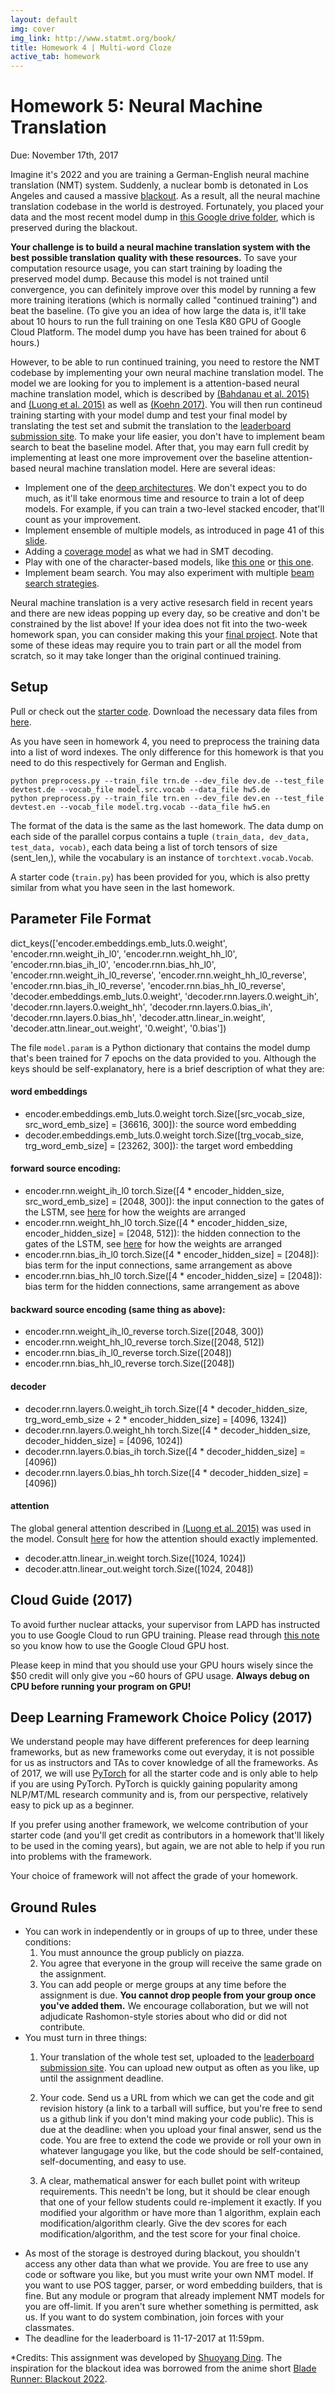 ```yaml
---
layout: default
img: cover
img_link: http://www.statmt.org/book/
title: Homework 4 | Multi-word Cloze
active_tab: homework
---
```


<span class="text-muted">Homework 5:</span> Neural Machine Translation
=============================================================

Due: November 17th, 2017

Imagine it's 2022 and you are training a German-English neural machine translation (NMT) system. Suddenly, a nuclear bomb is detonated in Los Angeles and caused a massive [blackout](https://en.wikipedia.org/wiki/Blade_Runner_Black_Out_2022). As a result, all the neural machine translation codebase in the world is destroyed. Fortunately, you placed your data and the most recent model dump in [this Google drive folder](https://drive.google.com/drive/folders/1FBynY6BiNeRceMqLlvP9jyF27KFt1xh8?usp=sharing), which is preserved during the blackout.

**Your challenge is to build a neural machine translation system with the best possible translation quality with these resources.** To save your computation resource usage, you can start training by loading the preserved model dump. Because this model is not trained until convergence, you can definitely improve over this model by running a few more training iterations (which is normally called "continued training") and beat the baseline. (To give you an idea of how large the data is, it'll take about 10 hours to run the full training on one Tesla K80 GPU of Google Cloud Platform. The model dump you have has been trained for about 6 hours.)

However, to be able to run continued training, you need to restore the NMT codebase by implementing your own neural machine translation model. The model we are looking for you to implement is a attention-based neural machine translation model, which is described by [(Bahdanau et al. 2015)](https://arxiv.org/pdf/1409.0473.pdf) and [(Luong et al. 2015)](https://arxiv.org/pdf/1508.04025.pdf) as well as [(Koehn 2017)](http://mt-class.org/jhu/assets/nmt-book.pdf). You will then run contineud training starting with your model dump and test your final model by translating the test set and submit the translation to the [leaderboard submission site](http://jhumt2017leaderboard.appspot.com). To make your life easier, you don't have to implement beam search to beat the baseline model. After that, you may earn full credit by implementing at least one more improvement over the baseline attention-based neural machine translation model. Here are several ideas:

+ Implement one of the [deep architectures](https://arxiv.org/pdf/1707.07631.pdf). We don't expect you to do much, as it'll take enormous time and resource to train a lot of deep models. For example, if you can train a two-level stacked encoder, that'll count as your improvement.
+ Implement ensemble of multiple models, as introduced in page 41 of this [slide](http://www.statmt.org/eacl2017/practical-nmt.pdf).
+ Adding a [coverage model](http://www.aclweb.org/anthology/P16-1008) as what we had in SMT decoding.
+ Play with one of the character-based models, like [this one](https://arxiv.org/pdf/1610.03017.pdf) or [this one](https://arxiv.org/pdf/1511.04586.pdf).
+ Implement beam search. You may also experiment with multiple [beam search strategies](http://www.aclweb.org/anthology/W/W17/W17-3207.pdf).

Neural machine translation is a very active resesarch field in recent years and there are new ideas popping up every day, so be creative and don't be constrained by the list above! If your idea does not fit into the two-week homework span, you can consider making this your [final project](http://mt-class.org/jhu/project.html). Note that some of these ideas may require you to train part or all the model from scratch, so it may take longer than the original continued training. 

Setup
--------------

Pull or check out the [starter code](https://github.com/shuoyangd/en600.468). Download the necessary data files from [here](https://drive.google.com/drive/folders/1FBynY6BiNeRceMqLlvP9jyF27KFt1xh8?usp=sharing).

As you have seen in homework 4, you need to preprocess the training data into a list of word indexes. The only difference for this homework is that you need to do this respectively for German and English.

```
python preprocess.py --train_file trn.de --dev_file dev.de --test_file devtest.de --vocab_file model.src.vocab --data_file hw5.de
python preprocess.py --train_file trn.en --dev_file dev.en --test_file devtest.en --vocab_file model.trg.vocab --data_file hw5.en
```

The format of the data is the same as the last homework. The data dump on each side of the parallel corpus contains a tuple `(train_data, dev_data, test_data, vocab)`, each data being a list of torch tensors of size (sent_len,), while the vocabulary is an instance of `torchtext.vocab.Vocab`. 

A starter code (`train.py`) has been provided for you, which is also pretty similar from what you have seen in the last homework.

Parameter File Format
--------------

dict_keys(['encoder.embeddings.emb_luts.0.weight', 'encoder.rnn.weight_ih_l0', 'encoder.rnn.weight_hh_l0', 'encoder.rnn.bias_ih_l0', 'encoder.rnn.bias_hh_l0', 'encoder.rnn.weight_ih_l0_reverse', 'encoder.rnn.weight_hh_l0_reverse', 'encoder.rnn.bias_ih_l0_reverse', 'encoder.rnn.bias_hh_l0_reverse', 'decoder.embeddings.emb_luts.0.weight', 'decoder.rnn.layers.0.weight_ih', 'decoder.rnn.layers.0.weight_hh', 'decoder.rnn.layers.0.bias_ih', 'decoder.rnn.layers.0.bias_hh', 'decoder.attn.linear_in.weight', 'decoder.attn.linear_out.weight', '0.weight', '0.bias'])

The file `model.param` is a Python dictionary that contains the model dump that's been trained for 7 epochs on the data provided to you. Although the keys should be self-explanatory, here is a brief description of what they are:

#### word embeddings
+ encoder.embeddings.emb_luts.0.weight torch.Size([src_vocab_size, src_word_emb_size] = [36616, 300]): the source word embedding
+ decoder.embeddings.emb_luts.0.weight torch.Size([trg_vocab_size, trg_word_emb_size] = [23262, 300]): the target word embedding

#### forward source encoding:
+ encoder.rnn.weight_ih_l0 torch.Size([4 * encoder_hidden_size, src_word_emb_size] = [2048, 300]): the input connection to the gates of the LSTM, see [here](https://discuss.pytorch.org/t/lstm-gru-gate-weights/2807) for how the weights are arranged
+ encoder.rnn.weight_hh_l0 torch.Size([4 * encoder_hidden_size, encoder_hidden_size] = [2048, 512]): the hidden connection to the gates of the LSTM, see [here](https://discuss.pytorch.org/t/lstm-gru-gate-weights/2807) for how the weights are arranged
+ encoder.rnn.bias_ih_l0 torch.Size([4 * encoder_hidden_size] = [2048]): bias term for the input connections, same arrangement as above
+ encoder.rnn.bias_hh_l0 torch.Size([4 * encoder_hidden_size] = [2048]): bias term for the hidden connections, same arrangement as above

#### backward source encoding (same thing as above):
+ encoder.rnn.weight_ih_l0_reverse torch.Size([2048, 300])
+ encoder.rnn.weight_hh_l0_reverse torch.Size([2048, 512])
+ encoder.rnn.bias_ih_l0_reverse torch.Size([2048])
+ encoder.rnn.bias_hh_l0_reverse torch.Size([2048])

#### decoder
+ decoder.rnn.layers.0.weight_ih torch.Size([4 * decoder_hidden_size, trg_word_emb_size + 2 * encoder_hidden_size] = [4096, 1324])
+ decoder.rnn.layers.0.weight_hh torch.Size([4 * decoder_hidden_size, decoder_hidden_size] = [4096, 1024])
+ decoder.rnn.layers.0.bias_ih torch.Size([4 * decoder_hidden_size] = [4096])
+ decoder.rnn.layers.0.bias_hh torch.Size([4 * decoder_hidden_size] = [4096])

#### attention
The global general attention described in [(Luong et al. 2015)](https://arxiv.org/pdf/1508.04025.pdf) was used in the model. Consult [here](https://github.com/shuoyangd/OpenNMT-py/blob/en600.468/onmt/modules/GlobalAttention.py) for how the attention should exactly implemented.

+ decoder.attn.linear_in.weight torch.Size([1024, 1024])
+ decoder.attn.linear_out.weight torch.Size([1024, 2048])

Cloud Guide (2017)
--------------

To avoid further nuclear attacks, your supervisor from LAPD has instructed you to use Google Cloud to run GPU training. Please read through [this note](http://mt-class.org/jhu/cloud.html) so you know how to use the Google Cloud GPU host.

Please keep in mind that you should use your GPU hours wisely since the $50 credit will only give you ~60 hours of GPU usage. **Always debug on CPU before running your program on GPU!**

Deep Learning Framework Choice Policy (2017)
---------------

We understand people may have different preferences for deep learning frameworks, but as new frameworks come out everyday, it is not possible for us as instructors and TAs to cover knowledge of all the frameworks. As of 2017, we will use [PyTorch](http://pytorch.org) for all the starter code and is only able to help if you are using PyTorch. PyTorch is quickly gaining popularity among NLP/MT/ML research community and is, from our perspective, relatively easy to pick up as a beginner.

If you prefer using another framework, we welcome contribution of your starter code (and you'll get credit as contributors in a homework that'll likely to be used in the coming years), but again, we are not able to help if you run into problems with the framework.

Your choice of framework will not affect the grade of your homework.

Ground Rules
------------

* You can work in independently or in groups of up to three, under these 
  conditions: 
  1. You must announce the group publicly on piazza.
  1. You agree that everyone in the group will receive the same grade on the assignment. 
  1. You can add people or merge groups at any time before the assignment is
     due. **You cannot drop people from your group once you've added them.**
  We encourage collaboration, but we will not adjudicate Rashomon-style 
  stories about who did or did not contribute.
* You must turn in three things:
  1. Your translation of the whole test set, uploaded to the [leaderboard submission site](http://jhumt2017leaderboard.appspot.com/leaderboard.html). You can upload new output as often as you like, up until the assignment deadline. 

  1. Your code. Send us a URL from which we can get the code and git revision
     history (a link to a tarball will suffice, but you're free to send us a 
     github link if you don't mind making your code public). This is due at the
     deadline: when you upload your final answer, send us the code.
     You are free to extend the code we provide or roll your own in whatever
     langugage you like, but the code should be self-contained, 
     self-documenting, and easy to use. 
  1. A clear, mathematical answer for each bullet point with writeup requirements.
     This needn't be long, but it should be clear enough that one of your fellow students could re-implement it 
     exactly. If you modified your algorithm or have more than 1 algorithm, explain each modification/algorithm clearly. Give the dev scores for each modification/algorithm, and the test score for your final choice.
*  As most of the storage is destroyed during blackout, you shouldn't access any other data than what we provide.
   You are free to use any code or software you like, but you must write your own NMT model.
   If you want to use POS tagger, parser, or word embedding builders, that is fine. 
   But any module or program that already implement NMT models for you are off-limit.
   If you aren't sure whether something is permitted, ask us.
   If you want to do system combination, join forces with your classmates.
*  The deadline for the leaderboard is 11-17-2017 at 11:59pm.


*Credits: This assignment was developed by [Shuoyang Ding](http://sding.org/). The inspiration for the blackout idea was borrowed from the anime short [Blade Runner: Blackout 2022](https://www.youtube.com/watch?v=rrZk9sSgRyQ). 
